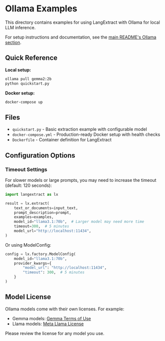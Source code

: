 # Ollama Examples

This directory contains examples for using LangExtract with Ollama for local LLM inference.

For setup instructions and documentation, see the [main README's Ollama section](../../README.md#using-local-llms-with-ollama).

## Quick Reference

**Local setup:**
```bash
ollama pull gemma2:2b
python quickstart.py
```

**Docker setup:**
```bash
docker-compose up
```

## Files

- `quickstart.py` - Basic extraction example with configurable model
- `docker-compose.yml` - Production-ready Docker setup with health checks
- `Dockerfile` - Container definition for LangExtract

## Configuration Options

### Timeout Settings

For slower models or large prompts, you may need to increase the timeout (default: 120 seconds):

```python
import langextract as lx

result = lx.extract(
    text_or_documents=input_text,
    prompt_description=prompt,
    examples=examples,
    model_id="llama3.1:70b",  # Larger model may need more time
    timeout=300,  # 5 minutes
    model_url="http://localhost:11434",
)
```

Or using ModelConfig:

```python
config = lx.factory.ModelConfig(
    model_id="llama3.1:70b",
    provider_kwargs={
        "model_url": "http://localhost:11434",
        "timeout": 300,  # 5 minutes
    }
)
```

## Model License

Ollama models come with their own licenses. For example:
- Gemma models: [Gemma Terms of Use](https://ai.google.dev/gemma/terms)
- Llama models: [Meta Llama License](https://llama.meta.com/llama-downloads/)

Please review the license for any model you use.

